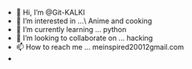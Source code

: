 - 👋 Hi, I’m @Git-KALKI
- 👀 I’m interested in ...\\ Anime and cooking
- 🌱 I’m currently learning ... python 
- 💞️ I’m looking to collaborate on ... hacking
- 📫 How to reach me ... meinspired20012gmail.com
- 

<!---
Git-KALKI/Git-KALKI is a ✨ special ✨ repository because its `README.md` (this file) appears on your GitHub profile.
You can click the Preview link to take a look at your changes.
--->

